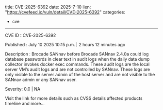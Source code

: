  
title: CVE-2025-6392
date: 2025-7-10
lien: "https://cvefeed.io/vuln/detail/CVE-2025-6392"
categories:
  - cve
---

CVE ID : CVE-2025-6392

Published :  July 10
2025
10:15 p.m. | 2 hours
12 minutes ago

Description : Brocade SANnav before Brocade SANnav 2.4.0a could log database passwords in clear text in audit logs when the daily data dump collector invokes docker exec commands. These audit logs are the local server VM’s audit logs and are not controlled by SANnav. These logs are only visible to the server admin of the host server and are not visible to the SANnav admin or any SANnav user.

Severity: 0.0 | NA

Visit the link for more details
such as CVSS details
affected products
timeline
and more...
